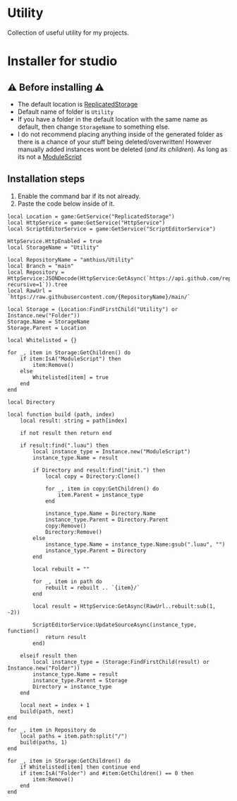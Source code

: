 # Utility
Collection of useful utility for my projects.

# Installer for studio 
## ⚠️ Before installing ⚠️
- The default location is [ReplicatedStorage](https://create.roblox.com/docs/reference/engine/classes/ReplicatedStorage)
- Default name of folder is `Utility`
- If you have a folder in the default location with the same name as default, then change `StorageName` to something else.
- I do not recommend placing anything inside of the generated folder as there is a chance of your stuff being deleted/overwritten! However manually added instances wont be deleted (_and its children_). As long as its not a [ModuleScript](https://create.roblox.com/docs/reference/engine/classes/ModuleScript)
## Installation steps
1. Enable the command bar if its not already.
2. Paste the code below inside of it.
```luau
local Location = game:GetService("ReplicatedStorage")
local HttpService = game:GetService("HttpService")
local ScriptEditorService = game:GetService("ScriptEditorService")

HttpService.HttpEnabled = true
local StorageName = "Utility"

local RepositoryName = "amthius/Utility"
local Branch = "main"
local Repository = HttpService:JSONDecode(HttpService:GetAsync(`https://api.github.com/repos/{RepositoryName}/git/trees/{Branch}?recursive=1`)).tree
local RawUrl = `https://raw.githubusercontent.com/{RepositoryName}/main/`

local Storage = (Location:FindFirstChild("Utility") or Instance.new("Folder"))
Storage.Name = StorageName
Storage.Parent = Location

local Whitelisted = {}

for _, item in Storage:GetChildren() do
	if item:IsA("ModuleScript") then
		item:Remove()
	else
		Whitelisted[item] = true
	end
end

local Directory

local function build (path, index)
	local result: string = path[index]

	if not result then return end

	if result:find(".luau") then
		local instance_type = Instance.new("ModuleScript")
		instance_type.Name = result

		if Directory and result:find("init.") then
			local copy = Directory:Clone()

			for _, item in copy:GetChildren() do
				item.Parent = instance_type
			end

			instance_type.Name = Directory.Name
			instance_type.Parent = Directory.Parent
			copy:Remove()
			Directory:Remove()
		else
			instance_type.Name = instance_type.Name:gsub(".luau", "")
			instance_type.Parent = Directory
		end
		
		local rebuilt = ""
		
		for _, item in path do
			rebuilt = rebuilt .. `{item}/`
		end
		
		local result = HttpService:GetAsync(RawUrl..rebuilt:sub(1, -2))
		
		ScriptEditorService:UpdateSourceAsync(instance_type, function()
			return result
		end)
	
	elseif result then
		local instance_type = (Storage:FindFirstChild(result) or Instance.new("Folder"))
		instance_type.Name = result
		instance_type.Parent = Storage
		Directory = instance_type
	end

	local next = index + 1	
	build(path, next)
end

for _, item in Repository do
	local paths = item.path:split("/")
	build(paths, 1)
end

for _, item in Storage:GetChildren() do
	if Whitelisted[item] then continue end
	if item:IsA("Folder") and #item:GetChildren() == 0 then
		item:Remove()
	end
end
```
